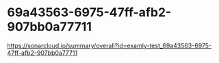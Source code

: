 # 69a43563-6975-47ff-afb2-907bb0a77711
https://sonarcloud.io/summary/overall?id=examly-test_69a43563-6975-47ff-afb2-907bb0a77711
